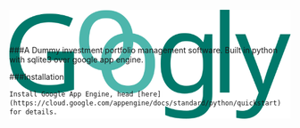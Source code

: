 <p align="center" style="height:50px">
  <img src="https://github.com/dewana-dewan/googly/blob/master/images/image.png" />
</p>

###A Dummy investment portfolio management software. Built in python with sqlite3 over google app engine.

###Installation
```
Install Google App Engine, head [here](https://cloud.google.com/appengine/docs/standard/python/quickstart) for details.
 
```
